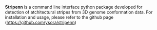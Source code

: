 
**Stripenn** is a command line interface python package developed for detection of atchitectural stripes from 3D genome conformation data. For installation and usage, please refer to the github page (https://github.com/ysora/stripenn)
